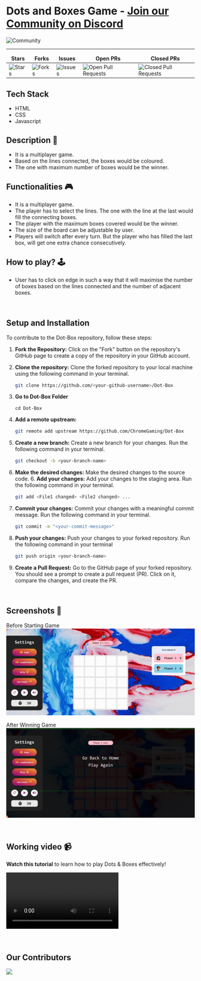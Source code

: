 # __Dots and Boxes Game__ - [Join our Community on Discord](https://discord.gg/2HTCFrSvPB)
![Community](https://github.com/GameSphere-MultiPlayer/Physi-c-Tech/assets/98798977/e79af9da-814e-487e-8a9a-85947384d3b2)

---
<table align="center">
    <thead align="center">
        <tr border: 1px;>
            <td><b>Stars</b></td>
            <td><b>Forks</b></td>
            <td><b>Issues</b></td>
            <td><b>Open PRs</b></td>
            <td><b>Closed PRs</b></td>
        </tr>
     </thead>
    <tbody>
         <tr>
            <td><img alt="Stars" src="https://img.shields.io/github/stars/ChromeGaming/Dot-Box?style=flat&logo=github"/></td>
             <td><img alt="Forks" src="https://img.shields.io/github/forks/ChromeGaming/Dot-Box?style=flat&logo=github"/></td>
            <td><img alt="Issues" src="https://img.shields.io/github/issues/ChromeGaming/Dot-Box?style=flat&logo=github"/></td>
            <td><img alt="Open Pull Requests" src="https://img.shields.io/github/issues-pr/ChromeGaming/Dot-Box?style=flat&logo=github"/></td>
           <td><img alt="Closed Pull Requests" src="https://img.shields.io/github/issues-pr-closed/ChromeGaming/Dot-Box?style=flat&color=critical&logo=github"/></td>
        </tr>
    </tbody>
</table>

## **Tech Stack**
- HTML
- CSS
- Javascript

## **Description 📃**
- It is a multiplayer game.
- Based on the lines connected, the boxes would be coloured.
- The one with maximum number of boxes would be the winner.

## **Functionalities 🎮**
- It is a multiplayer game.
- The player has to select the lines. The one with the line at the last would fill the connecting boxes.
- The player with the maximum boxes covered would be the winner.
- The size of the board can be adjustable by user.
- Players will switch after every turn. But the player who has filled the last box, will get one extra chance consecutively.

## **How to play? 🕹️**

- User has to click on edge in such a way that it will maximise the number of boxes based on the lines connected and the number of adjacent boxes.

<br>

## **Setup and Installation**
<p style="font-family:var(--ff-philosopher);">To contribute to the Dot-Box repository, follow these steps:</p>

1. **Fork the Repository:**
   Click on the "Fork" button on the repository's GitHub page to create a copy of the repository in your GitHub account.

2. **Clone the repository:**
   Clone the forked repository to your local machine using the following command in your terminal.
   ```bash
   git clone https://github.com/<your-github-username>/Dot-Box
   ```
3. **Go to Dot-Box Folder**
     ```
    cd Dot-Box
    ```
4. **Add a remote upstream:**
   ```bash
   git remote add upstream https://github.com/ChromeGaming/Dot-Box
   ```
5. **Create a new branch:**
   Create a new branch for your changes. Run the following command in your terminal.
   ```bash
   git checkout -b <your-branch-name>
   ```
6. **Make the desired changes:**
   Make the desired changes to the source code.
   6. **Add your changes:**
   Add your changes to the staging area. Run the following command in your terminal.
   ```bash
   git add <File1 changed> <File2 changed> ...
   ```
7. **Commit your changes:**
   Commit your changes with a meaningful commit message. Run the following command in your terminal.
   ```bash
   git commit -m "<your-commit-message>"
   ```
8. **Push your changes:**
   Push your changes to your forked repository. Run the following command in your terminal
   ```bash
   git push origin <your-branch-name>
   ```
9. **Create a Pull Request:**
   Go to the GitHub page of your forked repository. You should see a prompt to create a pull request (PR). Click on it, compare the changes, and create the PR.
<br>


## **Screenshots 📸**

Before Starting Game
![alt text](Before-Start.jpg)
<br>

After Winning Game
![alt text](After-Win.jpg)

<br>

## **Working video 📹**
**Watch this tutorial** to learn how to play Dots & Boxes effectively!

<video controls src="DotBox Tutorial new.mp4" ></video>

<br>

## **Our Contributors**
<a href="https://github.com/ChromeGaming/Dot-Box/graphs/contributors">
  <img src="https://contrib.rocks/image?repo=ChromeGaming/Dot-Box" />
</a>
